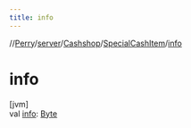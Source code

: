 ```yaml
---
title: info
---
```

//[Perry](../../../../index.html)/[server](../../index.html)/[Cashshop](../index.html)/[SpecialCashItem](index.html)/[info](info.html)



# info



[jvm]\
val [info](info.html): [Byte](https://kotlinlang.org/api/latest/jvm/stdlib/kotlin/-byte/index.html)




